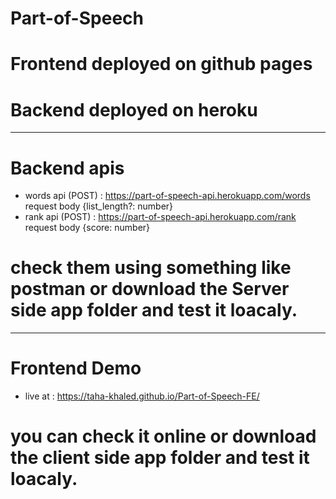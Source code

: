 # Part-of-Speech
# Frontend deployed on github pages
# Backend deployed on heroku
--------------------------------
# Backend apis
- words api (POST) : https://part-of-speech-api.herokuapp.com/words
  request body {list_length?: number}
- rank api  (POST) : https://part-of-speech-api.herokuapp.com/rank
  request body {score: number}
# check them using something like postman or download the Server side app folder and test it loacaly.
--------------------------------
# Frontend Demo 
- live at : https://taha-khaled.github.io/Part-of-Speech-FE/
# you can check it online or download the client side app folder and test it loacaly.

